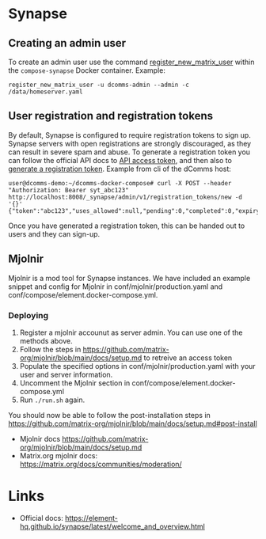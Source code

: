 # Synapse

## Creating an admin user

To create an admin user use the command [register_new_matrix_user](https://manpages.debian.org/testing/matrix-synapse/register_new_matrix_user.1.en.html) within the `compose-synapse` Docker container. Example:

```
register_new_matrix_user -u dcomms-admin --admin -c /data/homeserver.yaml
```

## User registration and registration tokens

By default, Synapse is configured to require registration tokens to sign up. Synapse servers with open registrations are strongly discouraged, as they can result in severe spam and abuse. To generate a registration token you can follow the official API docs to [API access token](https://element-hq.github.io/synapse/latest/usage/administration/admin_api/index.html#making-an-admin-api-request), and then also to [generate a registration token](https://element-hq.github.io/synapse/latest/usage/administration/admin_api/registration_tokens.html). Example from cli of the dComms host:

```curl
user@dcomms-demo:~/dcomms-docker-compose# curl -X POST --header "Authorization: Bearer syt_abc123" http://localhost:8008/_synapse/admin/v1/registration_tokens/new -d '{}'
{"token":"abc123","uses_allowed":null,"pending":0,"completed":0,"expiry_time":null}
```

Once you have generated a registration token, this can be handed out to users and they can sign-up.

## Mjolnir

Mjolnir is a mod tool for Synapse instances. We have included an example snippet and config for Mjolnir in conf/mjolnir/production.yaml and conf/compose/element.docker-compose.yml.

### Deploying

1. Register a mjolnir accounut as server admin. You can use one of the methods above.
2. Follow the steps in https://github.com/matrix-org/mjolnir/blob/main/docs/setup.md to retreive an access token
3. Populate the specified options in conf/mjolnir/production.yaml with your user and server information.
4. Uncomment the Mjolnir section in conf/compose/element.docker-compose.yml
5. Run `./run.sh` again.

You should now be able to follow the post-installation steps in https://github.com/matrix-org/mjolnir/blob/main/docs/setup.md#post-install

* Mjolnir docs https://github.com/matrix-org/mjolnir/blob/main/docs/setup.md
* Matrix.org mjolnir docs: https://matrix.org/docs/communities/moderation/

# Links
* Official docs: https://element-hq.github.io/synapse/latest/welcome_and_overview.html

